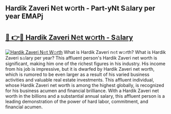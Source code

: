 ## Hardik Zaveri N𝚎t w𝚘rth - Part-yNt S𝚊lary per year EMAPj

# <h2><a href="http://gc1d39.nevu.top/?p=Hardik+Zaveri">🔗 👉🔴 Hardik Zaveri N𝚎t w𝚘rth - S𝚊lary</a></h2>

[![Hardik Zaveri N𝚎t W𝚘rth](https://i.imgur.com/Oavwk0R.jpeg)](http://gc1d39.nevu.top/?p=Hardik+Zaveri)
What is Hardik Zaveri n𝚎t w𝚘rth? What is Hardik Zaveri s𝚊lary per year?
This affluent person's Hardik Zaveri net worth is significant, making him one of the richest figures in his industry. His income from his job is impressive, but it is dwarfed by Hardik Zaveri net worth, which is rumored to be even larger as a result of his varied business activities and valuable real estate investments. This affluent individual, whose Hardik Zaveri net worth is among the highest globally, is recognized for his business acumen and financial brilliance. With a Hardik Zaveri net worth in the billions and a substantial annual salary, this affluent person is a leading demonstration of the power of hard labor, commitment, and financial acumen.
